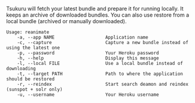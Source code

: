Tsukuru will fetch your latest bundle and prepare it for running locally. It keeps an archive of downloaded bundles. You can also use restore from a local bundle (archived or manually downloaded).

    Usage: reanimate
        -a, --app NAME                   Application name
        -c, --capture                    Capture a new bundle instead of using the latest one
        -p, --password                   Yuur Heroku password
        -h, --help                       Display this message
        -l, --local FILE                 Use a local bundle instead of downloading
        -t, --target PATH                Path to where the application should be restored
        -r, --reindex                    Start search deamon and reindex (sunspot + solr only)
        -u, --username                   Your Heroku username
